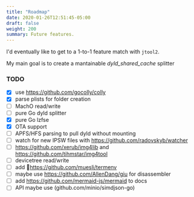 ```yaml
---
title: "Roadmap"
date: 2020-01-26T12:51:45-05:00
draft: false
weight: 200
summary: Future features.
---
```


I'd eventually like to get to a 1-to-1 feature match with `jtool2`.

My main goal is to create a mantainable _dyld_shared_cache_ splitter

### TODO

- [x] use https://github.com/gocolly/colly
- [x] parse plists for folder creation
- [ ] MachO read/write
- [ ] pure Go dyld splitter
- [x] pure Go lzfse
- [x] OTA support
- [ ] APFS/HFS parsing to pull dyld without mounting
- [ ] watch for new IPSW files with https://github.com/radovskyb/watcher
- [ ] https://github.com/xerub/img4lib and https://github.com/tihmstar/img4tool
- [ ] devicetree read/write
- [ ] add 💄https://github.com/muesli/termenv
- [ ] maybe use https://github.com/AllenDang/giu for disassembler
- [ ] add https://github.com/mermaid-js/mermaid to docs
- [ ] API maybe use (github.com/minio/simdjson-go)
